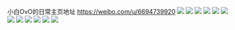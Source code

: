 小白OvO的日常主页地址 https://weibo.com/u/6694739920 
![](https://wx4.sinaimg.cn/mw2000/007j4rG8ly1h80z84qnmoj30wh1h4gwv.jpg) 
![](https://wx4.sinaimg.cn/mw2000/007j4rG8ly1h80z8arj9yj30wi1dl48h.jpg) 
![](https://wx4.sinaimg.cn/mw2000/007j4rG8ly1h80z9kuz27j31m51matst.jpg) 
![](https://wx4.sinaimg.cn/mw2000/007j4rG8ly1h80z880zcxj322z21onpe.jpg) 
![](https://wx4.sinaimg.cn/mw2000/007j4rG8ly1h7pixay7wjj31o02801ky.jpg) 
![](https://wx4.sinaimg.cn/mw2000/007j4rG8ly1h7pixeqmqyj32c0340b2a.jpg) 
![](https://wx4.sinaimg.cn/mw2000/007j4rG8ly1h7pixuvcq7j31o02801kz.jpg) 
![](https://wx4.sinaimg.cn/mw2000/007j4rG8ly1h7d8dob90fj30u01sytih.jpg) 
![](https://wx4.sinaimg.cn/mw2000/007j4rG8ly1h7d8dqbrkmj30u01sy41j.jpg) 
![](https://wx4.sinaimg.cn/mw2000/007j4rG8ly1h7d8dr1dw4j30u01gjtcz.jpg) 
![](https://wx4.sinaimg.cn/mw2000/007j4rG8ly1h7d8drnsn4j30u013kgpt.jpg) 
![](https://wx4.sinaimg.cn/mw2000/007j4rG8ly1h7d8dn674sj30u014074w.jpg) 
